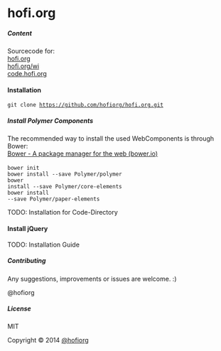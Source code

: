 hofi.org
========

##### Content

Sourcecode for: <br/>
[hofi.org](http://hofi.org)<br/>
[hofi.org/wi](http://hofi.org/wi)<br/>
[code.hofi.org](http://code.hofi.org)<br/>

#### Installation

<code>git clone https://github.com/hofiorg/hofi.org.git</code>

##### Install Polymer Components

The recommended way to install the used WebComponents is through Bower:<br/>
[Bower - A package manager for the web (bower.io)](http://www.bower.io/)<br/><br/>
<code>bower init</code><br/>
<code>bower install --save Polymer/polymer</code><br/>
<code>bower install --save Polymer/core-elements</code><br/>
<code>bower install --save Polymer/paper-elements</code><br/>

TODO: Installation for Code-Directory

#### Install jQuery

TODO: Installation Guide


##### Contributing
Any suggestions, improvements or issues are welcome. :)

@hofiorg

##### License
MIT

Copyright &copy; 2014 [@hofiorg](https://github.com/hofiorg)
